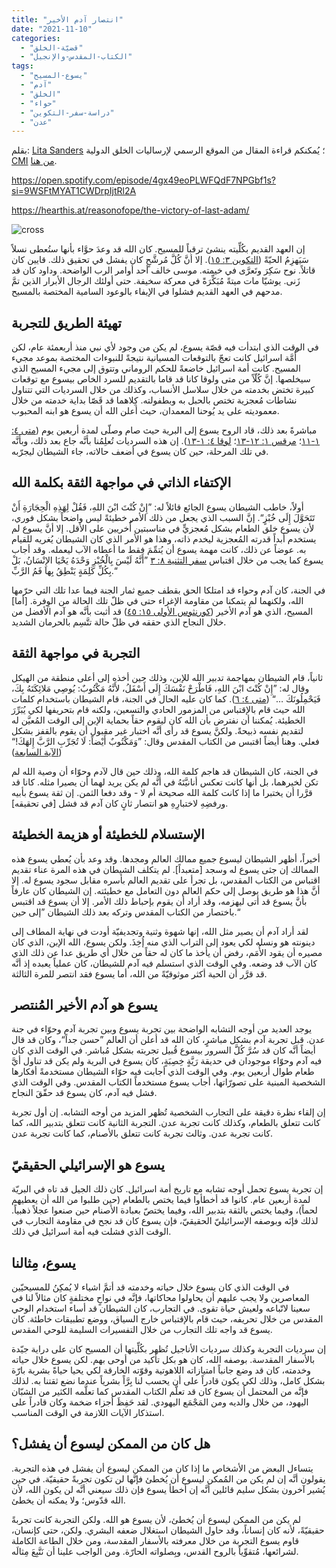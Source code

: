 ```yaml
---
title: "انتصار آدم الأخير"
date: "2021-11-10"
categories: 
  - "قضيّة-الخلق"
  - "الكتاب-المقدس-والإنجيل"
tags: 
  - "يسوع-المسيح"
  - "آدم"
  - "الخلق"
  - "حواء"
  - "دراسة-سفر-التكوين"
  - "عدن"
---
```


بقلم: [Lita Sanders](https://creation.com/lita-sanders) ؛ يُمكنكم قراءة المقال من الموقع الرسمي لإرساليات الخلق الدولية [CMI](http://creation.com/arabic) [من هنا](https://creation.com/victory-of-jesus-arabic).

https://open.spotify.com/episode/4gx49eoPLWFQdF7NPGbf1s?si=9WSFtMYAT1CWDrpIjtRl2A

https://hearthis.at/reasonofope/the-victory-of-last-adam/

![cross](images/cross.jpg)

إن العهد القديم بكُلِّيته ينشئ ترقباً للمسيح. كان الله قد وعدَ حوَّاء بأنها ستُعطى نسلاً سَيَهزِمُ الحيّةً ([التكوين ٣: ١٥](https://my.bible.com/bible/101/GEN.3.15)). إلا أنَّ كُلَّ مُرشَّحٍ كان يفشل في تحقيق ذلك. قايين كان قاتلاً. نوح سَكِرَ وتَعرَّى في خيمته. موسى خالف أحد أوامر الرب الواضحة. وداود كان قد زَنى. يوشيّا مات ميتةً مُبَكِّرَةً في معركة سخيفة. حتى أولئك الرجال الأبرار الذين تمَّ مدحهم في العهد القديم فشلوا في الإيفاء بالوعود السامية المختصة بالمسيح.

## تهيئة الطريق للتجربة

في الوقت الذي ابتدأت فيه قصّة يسوع، لم يكن من وجود لأي نبي منذ أربعمئة عام، لكن أُمَّة اسرائيل كانت تعجّ بالتوقعات المسيانية نتيجةً للنبوءات المختصة بموعد مجيء المسيح. كانت أمة اسرائيل خاضعةً للحكم الروماني وتتوق إلى مجيء المسيح الذي سيخلصها. إنَّ كُلّاً من متى ولوقا كانا قد قاما بالتقديم للسرد الخاص بيسوع مع توقعات كبيرة تختض بخدمته من خلال سلاسل الأنساب، وكذلك من خلال السرديات التي تتناول نشاطات مُعجزية تختص بالحبل به وبطفولته. كِلاهما قد قَصّا بداية خدمته من خلال معموديته على يد يُوحنا المعمدان، حيث أعلن الله أن يسوع هو ابنه المحبوب.

مباشرةً بعد ذلك، قاد الروح يسوع إلى البرية حيث صام وصلّى لمدة أربعين يوم ([متى ٤: ١-١١](https://my.bible.com/bible/101/MAT.4.1-11)؛ [مرقس ١: ١٢-١٣](https://my.bible.com/bible/101/MRK.1.12-13)؛ [لوقا ٤: ١-١٣](https://my.bible.com/bible/101/LUK.4.1-13)). إن هذه السرديات تُعلِمُنا بأنَّه جاع بعد ذلك، وبأنَّه في تلك المرحلة، حين كان يسوع في أضعف حالاته، جاء الشيطان ليجرّبه.

## الإكتفاء الذاتي في مواجهة الثقة بكلمة الله

أولاً، خاطب الشيطان يسوع الجائع قائلاً له: ”إِنْ كُنْتَ ابْنَ اللهِ، فَقُلْ لِهَذِهِ الْحِجَارَةِ أَنْ تَتَحَوَّلَ إِلَى خُبْزٍ“. إنَّ السبب الذي يجعل من ذلك الأمر خطيئةً ليس واضحاً بشكل فوري، لأن يسوع خلق الطعام بشكل مُعجزيٍّ في مناسبتين أُخريين على الأقل. إلا أنَّ يسوع لم يستخدم أبداً قدرته المُعجزية ليخدم ذاته، وهذا هو الأمر الذي كان الشيطان يُغريه للقيام به. عوضاً عن ذلك، كانت مهمة يسوع أن يُتمِّمَ فقط ما أعطاه الآب ليعمله. وقد أجاب يسوع كما يجب من خلال اقتباس [سفر التثنية ٨](https://bible.com/bible/101/deu.8.3.KEH)[: ٣](https://bible.com/bible/101/deu.8.3.KEH) ”أَنَّهُ لَيْسَ بِالْخُبْزِ وَحْدَهُ يَحْيَا الإِنْسَانُ، بَلْ بِكُلِّ كَلِمَةٍ يَنْطِقُ بِها فَمُ الرَّبِّ.“

في الجنة، كان آدم وحواء قد امتلكا الحق بقطف جميع ثمار الجنة فيما عدا تلك التي حرّمها الله، ولكنهما لم يتمكنا من مقاومة الإغراء حتى في ظلّ تلك الحالة من الوِفرة. \[أما\] المسيح، الذي هو آدم الأخير ([كورنثوس الأولى ١٥: ٤٥](https://my.bible.com/bible/101/1CO.15.45)) قد أثبت بأنَّه هو آدم الأفضل من خلال النجاح الذي حققه في ظلّ حالة تتَّسِم بالحرمان الشديد.

## التجربة في مواجهة الثقة

ثانياً، قام الشيطان بمهاجمة تدبير الله للإبن، وذلك حين أخذه إلى أعلى منطقة من الهيكل وقال له: ”إِنْ كُنْتَ ابْنَ اللهِ، فَاطْرَحْ نَفْسَكَ إِلَى أَسْفَلُ، لأَنَّهُ مَكْتُوبٌ: يُوصِي مَلائِكَتَهُ بِكَ، فَيَحْمِلُونَكَ …“ ([متى ٤: ٦](https://bible.com/bible/101/mat.4.6.KEH)). كما كان عليه الحال في الجنة، قام الشيطان باستخدام كلمات الله حيث قام بالإقتباس من المزمور الحادي والتسعين، ولكنه قام بتحريفها لكي يُبَرِّرَ الخطيئة. يُمكننا أن نفترض بأن الله كان ليقوم حقاً بحماية الإبن إلى الوقت المُعيَّن له لتقديم نفسه ذبيحةً. ولكنَّ يسوع قد رأى أنَّه اختبار غير مقبول أن يقوم بالقفز بشكل فعلي. وهنا أيضاً اقتبس من الكتاب المقدس وقال: ”وَمَكْتُوبٌ أَيْضاً: لَا تُجَرِّبِ الرَّبَّ إِلهَكَ!“ ([الآية السابعة](https://bible.com/bible/101/mat.4.7.KEH)) 

في الجنة، كان الشيطان قد هاجم كلمة الله، وذلك حين قال لآدم وحوّاء أن وصية الله لم تكن لخيرهما، بل أنها كانت تعكس أنانيَّتَهُ في أنَّه لم يكن يريد لهما أن يصيرا مثله. كانا قد قرَّرا أن يختبرا ما إذا كانت كلمة الله صحيحة أم لا - وقد دفعا الثمن. إن ثقة يسوع بأبيه ورفضِهِ لاختبارِهِ هو انتصار ثانٍ كان آدم قد فشل \[في تحقيقه\].

## الإستسلام للخطيئة أو هزيمة الخطيئة

أخيراً، أظهر الشيطان ليسوع جميع ممالك العالم ومجدها. وقد وعد بأن يُعطي يسوع هذه الممالك إن جثى يسوع له وسجد \[متعبداً\]. لم يتكلف الشيطان في هذه المرة عناء تقديم اقتباس من الكتاب المقدس، بل تجرأ على تقديم العالم بأسره مقابل سجود يسوع له. إلا أنَّ هذا هو طريق يوصل إلى حكم العالم دون التعامل مع خطيئته. إن الشيطان كان عارفاً بأنَّ يسوع قد أتى ليهزمه، وقد أراد أن يقوم بإحباط ذلك الأمر. إلا أن يسوع قد اقتبس باختصار من الكتاب المقدس وتركه بعد ذلك الشيطان ”إلى حين.“

لقد أراد آدم أن يصير مثل الله، إنها شهوة وثنية وتجديفيّة أودت في نهاية المطاف إلى دينونته هو ونسله لكي يعود إلى التراب الذي منه إُخِذَ. ولكن يسوع، الله الإبن، الذي كان مصيره أن يقود الأُمَم، رفض أن يأخذ ما كان له حقاً من خلال أي طريق عدا عن ذلك الذي كان الآب قد وضعه. وفي الوقت الذي استسلم فيه آدم للشيطان، كان عملياً يعبده إذ أنَّه قد قرَّر أن الحية أكثر موثوقيّةً من الله، أما يسوع فقد انتصر للمرة الثالثة.

## يسوع هو آدم الأخير المُنتصر

يوجد العديد من أوجه التشابه الواضحة بين تجربة يسوع وبين تجربة آدم وحوّاء في جنة عدن. قبل تجربة آدم بشكل مباشرٍ، كان الله قد أعلن أن العالم ”حسن جداً“، وكان قد قال أيضاً أنَّه كان قد سُرَّ كُلَّ السرور بيسوع قُبيل تجربته بشكل مُباشر. في الوقت الذي كان فيه آدم وحوّاء موجودان في حديقة رَيَّةٍ خِصِبَةٍ، كان يسوع في البرية ولم يكن قد تناول أيَّ طعام طوال أربعين يوم. وفي الوقت الذي أجابت فيه حوّاء الشيطان مستخدمةً أفكارها الشخصية المبنية على تصورّاتها، أجاب يسوع مستخدماً الكتاب المقدس. وفي الوقت الذي فشل فيه آدم، كان يسوع قد حقّقَ النجاح.

إن إلقاء نظرة دقيقة على التجارب الشخصية تُظهر المزيد من أوجه التشابه. إن أول تجربة كانت تتعلق بالطعام، وكذلك كانت تجربة عدن. التجربة الثانية كانت تتعلق بتدبير الله، كما كانت تجربة عدن. وثالث تجربة كانت تتعلق بالأصنام، كما كانت تجربة عدن.

## يسوع هو الإسرائيلي الحقيقيّ

إن تجربة يسوع تحمل أوجه تشابه مع تاريخ أمة اسرائيل. كان ذلك الجيل قد تاه في البريّة لمدة أربعين عام. كانوا قد أخطأوا فيما يختص بالطعام (حين طلبوا من الله أن يعطيهم لحماً)، وفيما يختص بالثقة بتدبير الله، وفيما يختصّ بعبادة الأصنام حين صنعوا عجلاً ذهبياً. لذلك فإنَه وبوصفه الإسرائيليّ الحقيقيّ، فإن يسوع كان قد نجح في مقاومة التجارب في الوقت الذي فشلت فيه أمة اسرائيل في ذلك.

## يسوع، مِثالنا

في الوقت الذي كان يسوع خلال حياته وخدمته قد أتمَّ اشياء لا يُمكِنُ للمسيحيّين المعاصرين ولا يجب عليهم أن يحاولوا محاكاتها، فإنَّه في نواحٍ مختلفةٍ كان مثالاً لنا في سعينا لاتّباعه ولعيش حياة تقوى. في التجارب، كان الشيطان قد أساء استخدام الوحي المقدس من خلال تحريفه، حيث قام بالإقتباس خارج السياق، ووضع تطبيقات خاطئة. كان يسوع قد واجه تلك التجارب من خلال التفسيرات السليمة للوحي المقدس.

إن سرديات التجربة وكذلك سرديات الأناجيل تُظهر بكُلِّيتها أن المسيح كان على دراية جيّدة بالأسفار المقدسة. بوصفه الله، كان هو بكل تأكيد من أوحى بهم. لكن يسوع خلال حياته وخدمته، كان قد وضع جانباً امتيازاته اللاهوتية وقوّته الخارقة لكي يحيا حياةً بشرية بارّة بشكل كامل، وذلك لكي يكون قادراً على أن يحسب لنا بِرَّاً بشرياً عندما نضع ثقتنا به. لذلك فإنَّه من المحتمل أن يسوع كان قد تعلَّم الكتاب المقدس كما تعلَّمه الكثير من الشبّان اليهود، من خلال والديه ومن المَجْمَع اليهودي. لقد حَفِظَ أجزاء ضخمة وكان قادراً على استذكار الآيات اللازمة في الوقت المناسب.[](https://www.facebook.com/sharer/sharer.php?u=https%3A%2F%2Fcreation.com%2Fvictory-of-jesus-arabic&quote=%D8%A7%D9%86%D8%AA%D8%B5%D8%A7%D8%B1+%D9%8A%D8%B3%D9%88%D8%B9+-+creation.com)

## هل كان من الممكن ليسوع أن يفشل؟

يتساءل البعض من الأشخاص ما إذا كان من الممكن ليسوع أن يفشل في هذه التجربة. يقولون أنَّه إن لم يكن من المُمكن ليسوع أن يُخطئ فإنَّها لن تكون تجربةً حقيقيّة. في حين يُشير آخرون بشكل سليم قائلين أنَّه إن أخطأ يسوع فإن ذلك سيعني أنَّه لن يكون الله، لأن الله قدّوس؛ ولا يمكنه أن يخطئ.

لم يكن من الممكن ليسوع أن يُخطئ، لأن يسوع هو الله. ولكن التجربة كانت تجربةً حقيقيّةً، لأنه كان إنساناً، وقد حاول الشيطان استغلال ضعفه البشري. ولكن، حتى كإنسان، قاوم يسوع التجربة من خلال معرفته بالأسفار المقدسة، ومن خلال الطاعة الكاملة لشرائعها، مُتقوِّياً بالروح القدس، وبِصلواته الحارّة. ومن الواجب علينا أن نَتَّبِعَ مِثالَه.
